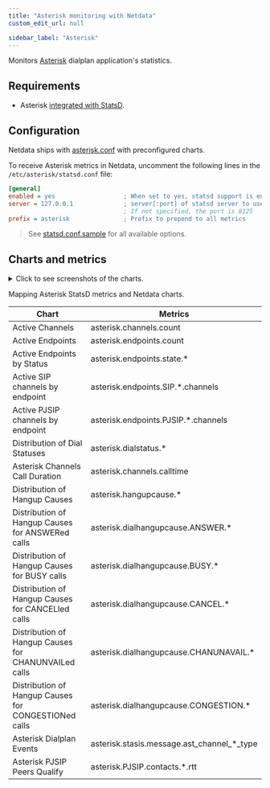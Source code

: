 ```yaml
---
title: "Asterisk monitoring with Netdata"
custom_edit_url: null

sidebar_label: "Asterisk"
---
```




Monitors [Asterisk](https://www.asterisk.org/) dialplan application's statistics.

## Requirements

- Asterisk [integrated with StatsD](https://www.asterisk.org/integrating-asterisk-with-statsd/).

## Configuration

Netdata ships
with [asterisk.conf](https://github.com/netdata/netdata/blob/master/collectors/statsd.plugin/asterisk.conf) with
preconfigured charts.

To receive Asterisk metrics in Netdata, uncomment the following lines in the `/etc/asterisk/statsd.conf` file:

```ini
[general]
enabled = yes                   ; When set to yes, statsd support is enabled
server = 127.0.0.1              ; server[:port] of statsd server to use.
                                ; If not specified, the port is 8125
prefix = asterisk               ; Prefix to prepend to all metrics
```

> See [statsd.conf.sample](https://github.com/asterisk/asterisk/blob/master/configs/samples/statsd.conf.sample) for all available options.

## Charts and metrics

<details><summary>Click to see screenshots of the charts.</summary>

![image](https://user-images.githubusercontent.com/2662304/158055351-fcc7a7fb-9b95-4656-bdc6-2e5f5a909215.png)
![image](https://user-images.githubusercontent.com/2662304/158055367-cfd25cd5-d71a-4bab-8cd1-bfcc47bc7312.png)

</details>

Mapping Asterisk StatsD metrics and Netdata charts.

| Chart                                                | Metrics                                    |
|------------------------------------------------------|--------------------------------------------|
| Active Channels                                      | asterisk.channels.count                    |
| Active Endpoints                                     | asterisk.endpoints.count                   |
| Active Endpoints by Status                           | asterisk.endpoints.state.*                 |
| Active SIP channels by endpoint                      | asterisk.endpoints.SIP.*.channels          |
| Active PJSIP channels by endpoint                    | asterisk.endpoints.PJSIP.*.channels        |
| Distribution of Dial Statuses                        | asterisk.dialstatus.*                      |
| Asterisk Channels Call Duration                      | asterisk.channels.calltime                 |
| Distribution of Hangup Causes                        | asterisk.hangupcause.*                     |
| Distribution of Hangup Causes for ANSWERed calls     | asterisk.dialhangupcause.ANSWER.*          |
| Distribution of Hangup Causes for BUSY calls         | asterisk.dialhangupcause.BUSY.*            |
| Distribution of Hangup Causes for CANCELled calls    | asterisk.dialhangupcause.CANCEL.*          |
| Distribution of Hangup Causes for CHANUNVAILed calls | asterisk.dialhangupcause.CHANUNAVAIL.*     |
| Distribution of Hangup Causes for CONGESTIONed calls | asterisk.dialhangupcause.CONGESTION.*      |
| Asterisk Dialplan Events                             | asterisk.stasis.message.ast_channel_*_type |
| Asterisk PJSIP Peers Qualify                         | asterisk.PJSIP.contacts.*.rtt              |

